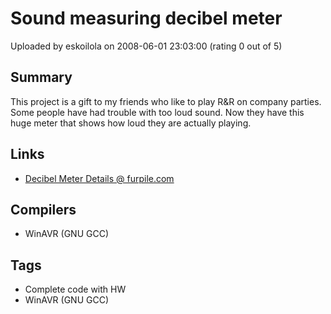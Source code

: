 # Sound measuring decibel meter

Uploaded by eskoilola on 2008-06-01 23:03:00 (rating 0 out of 5)

## Summary

This project is a gift to my friends who like to play R&R on company parties. Some people have had trouble with too loud sound. Now they have this huge meter that shows how loud they are actually playing.

## Links

- [Decibel Meter Details @ furpile.com](http://furpile.com/Projects/decibelmeter/)

## Compilers

- WinAVR (GNU GCC)

## Tags

- Complete code with HW
- WinAVR (GNU GCC)
